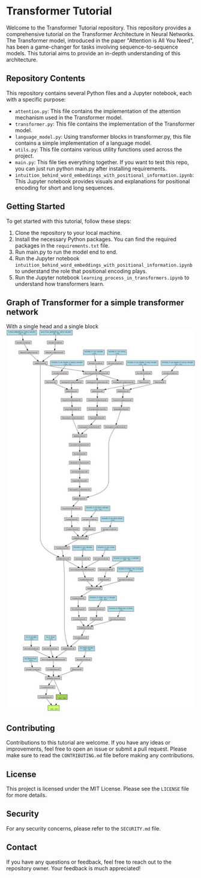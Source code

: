 # Transformer Tutorial

Welcome to the Transformer Tutorial repository. This repository provides a comprehensive tutorial on the Transformer Architecture in Neural Networks. The Transformer model, introduced in the paper "Attention is All You Need", has been a game-changer for tasks involving sequence-to-sequence models. This tutorial aims to provide an in-depth understanding of this architecture.

## Repository Contents

This repository contains several Python files and a Jupyter notebook, each with a specific purpose:

- `attention.py`: This file contains the implementation of the attention mechanism used in the Transformer model.
- `transformer.py`: This file contains the implementation of the Transformer model.
- `language_model.py`: Using transformer blocks in transformer.py, this file contains a simple implementation of a language model.
- `utils.py`: This file contains various utility functions used across the project.
- `main.py`: This file ties everything together. If you want to test this repo, you can just run python main.py after installing requirements.
- `intuition_behind_word_embeddings_with_positional_information.ipynb`: This Jupyter notebook provides visuals and explanations for positional encoding for short and long sequences.

## Getting Started

To get started with this tutorial, follow these steps:

1. Clone the repository to your local machine.
2. Install the necessary Python packages. You can find the required packages in the `requirements.txt` file.
3. Run main.py to run the model end to end.
4. Run the Jupyter notebook `intuition_behind_word_embeddings_with_positional_information.ipynb` to understand the role that positional encoding plays.
5. Run the Jupyter notebook `learning_process_in_transformers.ipynb` to understand how transformers learn.

## Graph of Transformer for a simple transformer network

With a single head and a single block
![](network_graph.png)

## Contributing

Contributions to this tutorial are welcome. If you have any ideas or improvements, feel free to open an issue or submit a pull request. Please make sure to read the `CONTRIBUTING.md` file before making any contributions.

## License

This project is licensed under the MIT License. Please see the `LICENSE` file for more details.

## Security

For any security concerns, please refer to the `SECURITY.md` file.

## Contact

If you have any questions or feedback, feel free to reach out to the repository owner. Your feedback is much appreciated!

